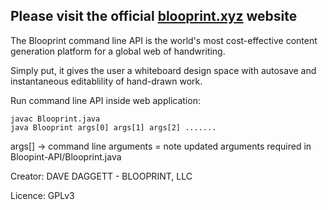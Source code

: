 Please visit the official [blooprint.xyz](http://www.blooprint.xyz) website
------------------------------------------------------------------------

The Blooprint command line API is the world's most cost-effective content generation platform for a global web of handwriting.

Simply put, it gives the user a whiteboard design space with autosave and instantaneous editablility of hand-drawn work.

Run command line API inside web application:

    javac Blooprint.java
    java Blooprint args[0] args[1] args[2] .......

args[] -> command line arguments = note updated arguments required in Bloopint-API/Blooprint.java

Creator:	DAVE DAGGETT - BLOOPRINT, LLC

Licence:	GPLv3
